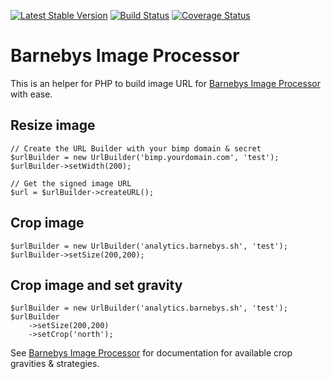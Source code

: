 [![Latest Stable Version](https://poser.pugx.org/barnebys/bimp-php/v/stable)](https://packagist.org/packages/barnebys/bimp-php)
[![Build Status](https://travis-ci.org/barnebys/bimp-php.svg?branch=master)](https://travis-ci.org/barnebys/bimp-php)
[![Coverage Status](https://coveralls.io/repos/github/barnebys/bimp-php/badge.svg?branch=master)](https://coveralls.io/github/barnebys/https://travis-ci.org/barnebys/bimp-php?branch=master)

# Barnebys Image Processor

This is an helper for PHP to build image URL for [Barnebys Image Processor](https://github.com/barnebys/bimp) with ease.

## Resize image

```
// Create the URL Builder with your bimp domain & secret
$urlBuilder = new UrlBuilder('bimp.yourdomain.com', 'test');
$urlBuilder->setWidth(200);

// Get the signed image URL
$url = $urlBuilder->createURL();
```

## Crop image

```
$urlBuilder = new UrlBuilder('analytics.barnebys.sh', 'test');
$urlBuilder->setSize(200,200);        
``` 

## Crop image and set gravity

```
$urlBuilder = new UrlBuilder('analytics.barnebys.sh', 'test');
$urlBuilder
    ->setSize(200,200)
    ->setCrop('north');        
``` 

See [Barnebys Image Processor](https://github.com/barnebys/bimp) for documentation for available crop gravities & strategies.  